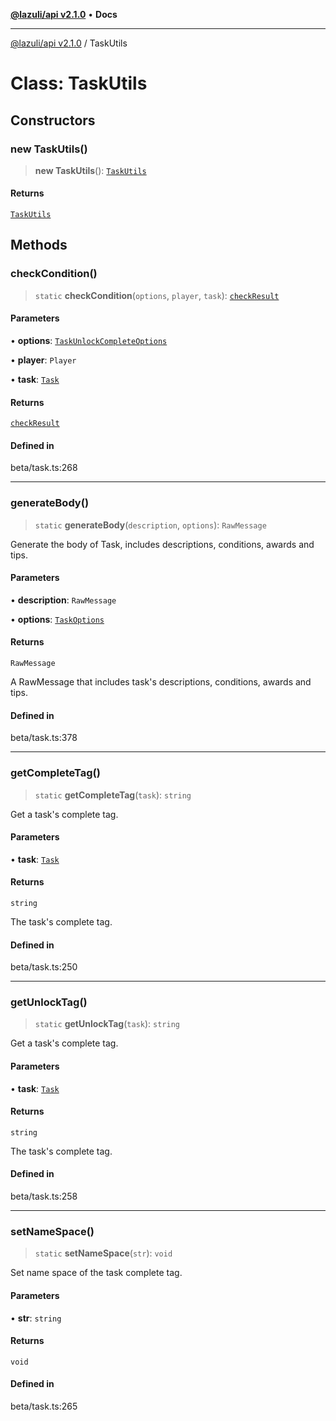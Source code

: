 [**@lazuli/api v2.1.0**](../README.md) • **Docs**

***

[@lazuli/api v2.1.0](../globals.md) / TaskUtils

# Class: TaskUtils

## Constructors

### new TaskUtils()

> **new TaskUtils**(): [`TaskUtils`](TaskUtils.md)

#### Returns

[`TaskUtils`](TaskUtils.md)

## Methods

### checkCondition()

> `static` **checkCondition**(`options`, `player`, `task`): [`checkResult`](../interfaces/checkResult.md)

#### Parameters

• **options**: [`TaskUnlockCompleteOptions`](../interfaces/TaskUnlockCompleteOptions.md)

• **player**: `Player`

• **task**: [`Task`](Task.md)

#### Returns

[`checkResult`](../interfaces/checkResult.md)

#### Defined in

beta/task.ts:268

***

### generateBody()

> `static` **generateBody**(`description`, `options`): `RawMessage`

Generate the body of Task, includes descriptions, conditions, awards and tips.

#### Parameters

• **description**: `RawMessage`

• **options**: [`TaskOptions`](../interfaces/TaskOptions.md)

#### Returns

`RawMessage`

A RawMessage that includes task's descriptions, conditions, awards and tips.

#### Defined in

beta/task.ts:378

***

### getCompleteTag()

> `static` **getCompleteTag**(`task`): `string`

Get a task's complete tag.

#### Parameters

• **task**: [`Task`](Task.md)

#### Returns

`string`

The task's complete tag.

#### Defined in

beta/task.ts:250

***

### getUnlockTag()

> `static` **getUnlockTag**(`task`): `string`

Get a task's complete tag.

#### Parameters

• **task**: [`Task`](Task.md)

#### Returns

`string`

The task's complete tag.

#### Defined in

beta/task.ts:258

***

### setNameSpace()

> `static` **setNameSpace**(`str`): `void`

Set name space of the task complete tag.

#### Parameters

• **str**: `string`

#### Returns

`void`

#### Defined in

beta/task.ts:265
